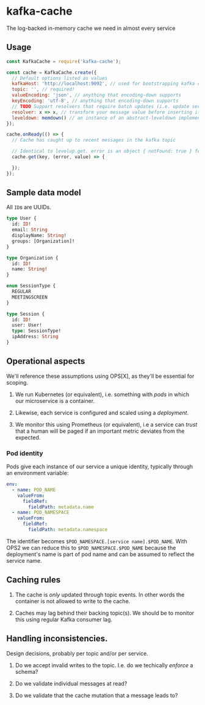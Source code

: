 # kafka-cache
The log-backed in-memory cache we need in almost every service

## Usage

```js
const KafkaCache = require('kafka-cache');

const cache = KafkaCache.create({
  // Default options listed as values
  kafkaHost: 'http://localhost:9092', // used for bootstrapping kafka connection
  topic: '', // required!
  valueEncoding: 'json', // anything that encoding-down supports
  keyEncoding: 'utf-8', // anything that encoding-down supports
  // TODO Support resolvers that require batch updates (i.e. update several keys)
  resolver: x => x, // transform your message value before inserting it into the store
  leveldown: memdown() // an instance of an abstract-leveldown implementation
});

cache.onReady(() => {
  // Cache has caught up to recent messages in the kafka topic

  // Identical to levelup.get. error is an object { notFound: true } for missing keys
  cache.get(key, (error, value) => {

  });
});
```

## Sample data model

All `ID`s are UUIDs.

```graphql
type User {
  id: ID!
  email: String
  displayName: String!
  groups: [Organization]!
}
```


```graphql
type Organization {
  id: ID!
  name: String!
}
```

```graphql
enum SessionType {
  REGULAR
  MEETINGSCREEN
}
```

```graphql
type Session {
  id: ID!
  user: User!
  type: SessionType!
  ipAddress: String
}
```

## Operational aspects

We'll reference these assumptions using OPS[X], as they'll be essential for scoping.

 1. We run Kubernetes (or equivalent), i.e. something with _pods_ in which our microservice is a container.

 2. Likewise, each service is configured and scaled using a _deployment_.

 3. We monitor this using Prometheus (or equivalent),
    i.e a service can _trust_ that a human will be paged if an important metric deviates from the expected.


### Pod identity

Pods give each instance of our service a unique identity, typically through an environment variable:

```yaml
env:
  - name: POD_NAME
    valueFrom:
      fieldRef:
        fieldPath: metadata.name
  - name: POD_NAMESPACE
    valueFrom:
      fieldRef:
        fieldPath: metadata.namespace
```

The identifier becomes `$POD_NAMESPACE.[service name].$POD_NAME`.
With OPS2 we can reduce this to `$POD_NAMESPACE.$POD_NAME`
because the deployment's name is part of pod name
and can be assumed to reflect the service name.

## Caching rules

 1. The cache is _only_ updated through topic events.
    In other words the container is not allowed to write to the cache.

 2. Caches may lag behind their backing topic(s).
    We should be to monitor this using regular Kafka consumer lag.

## Handling inconsistencies.

Design decisions, probably per topic and/or per service.

 1. Do we accept invalid writes to the topic. I.e. do we techically _enforce_ a schema?

 2. Do we validate individual messages at read?

 3. Do we validate that the cache mutation that a message leads to?
